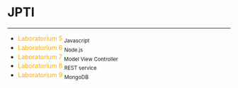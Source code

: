 # JPTI
___
- <a href="/javascript.html" style="color: #FFAA00; text-decoration: none;">Laboratorium 5</a> <sub>Javascript</sub>
- <a href="/node.html" style="color: #FFAA00;text-decoration: none;">Laboratorium 6</a> <sub>Node.js</sub>
- <a href="/nodeMVC.html" style="color: #FFAA00;text-decoration: none;">Laboratorium 7</a> <sub>Model View Controller</sub>
- <a href="/nodeREST.html" style="color: #FFAA00;text-decoration: none;">Laboratorium 8</a> <sub>REST service</sub>
- <a href="/MongoDB.html" style="color: #FFAA00;text-decoration: none;">Laboratorium 9</a> <sub>MongoDB</sub>

